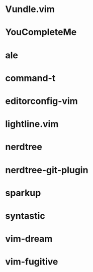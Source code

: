 # Vundle.vim
# YouCompleteMe
# ale
# command-t
# editorconfig-vim
# lightline.vim
# nerdtree
# nerdtree-git-plugin
# sparkup
# syntastic
# vim-dream
# vim-fugitive
